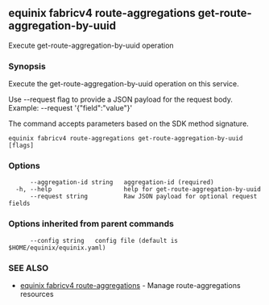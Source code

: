 ## equinix fabricv4 route-aggregations get-route-aggregation-by-uuid

Execute get-route-aggregation-by-uuid operation

### Synopsis

Execute the get-route-aggregation-by-uuid operation on this service.

Use --request flag to provide a JSON payload for the request body.
Example: --request '{"field":"value"}'

The command accepts parameters based on the SDK method signature.

```
equinix fabricv4 route-aggregations get-route-aggregation-by-uuid [flags]
```

### Options

```
      --aggregation-id string   aggregation-id (required)
  -h, --help                    help for get-route-aggregation-by-uuid
      --request string          Raw JSON payload for optional request fields
```

### Options inherited from parent commands

```
      --config string   config file (default is $HOME/equinix/equinix.yaml)
```

### SEE ALSO

* [equinix fabricv4 route-aggregations](equinix_fabricv4_route-aggregations.md)	 - Manage route-aggregations resources


